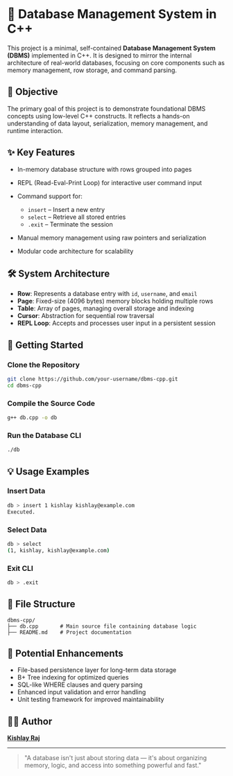 # 📘 Database Management System in C++

This project is a minimal, self-contained **Database Management System (DBMS)** implemented in C++. It is designed to mirror the internal architecture of real-world databases, focusing on core components such as memory management, row storage, and command parsing.

## 🎯 Objective

The primary goal of this project is to demonstrate foundational DBMS concepts using low-level C++ constructs. It reflects a hands-on understanding of data layout, serialization, memory management, and runtime interaction.

## ✨ Key Features

* In-memory database structure with rows grouped into pages
* REPL (Read-Eval-Print Loop) for interactive user command input
* Command support for:

  * `insert` – Insert a new entry
  * `select` – Retrieve all stored entries
  * `.exit` – Terminate the session
* Manual memory management using raw pointers and serialization
* Modular code architecture for scalability

## 🛠 System Architecture

* **Row**: Represents a database entry with `id`, `username`, and `email`
* **Page**: Fixed-size (4096 bytes) memory blocks holding multiple rows
* **Table**: Array of pages, managing overall storage and indexing
* **Cursor**: Abstraction for sequential row traversal
* **REPL Loop**: Accepts and processes user input in a persistent session

## 🚀 Getting Started

### Clone the Repository

```bash
git clone https://github.com/your-username/dbms-cpp.git
cd dbms-cpp
```

### Compile the Source Code

```bash
g++ db.cpp -o db
```

### Run the Database CLI

```bash
./db
```

## 💡 Usage Examples

### Insert Data

```bash
db > insert 1 kishlay kishlay@example.com
Executed.
```

### Select Data

```bash
db > select
(1, kishlay, kishlay@example.com)
```

### Exit CLI

```bash
db > .exit
```

## 📂 File Structure

```
dbms-cpp/
├── db.cpp       # Main source file containing database logic
├── README.md    # Project documentation
```

## 📌 Potential Enhancements

* File-based persistence layer for long-term data storage
* B+ Tree indexing for optimized queries
* SQL-like WHERE clauses and query parsing
* Enhanced input validation and error handling
* Unit testing framework for improved maintainability

## 👨‍💻 Author

[**Kishlay Raj**](https://github.com/blackpearl-kd)


---

> "A database isn't just about storing data — it's about organizing memory, logic, and access into something powerful and fast."

